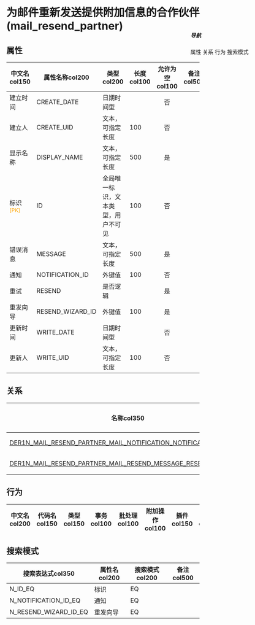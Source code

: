 # 为邮件重新发送提供附加信息的合作伙伴(mail_resend_partner)  <!-- {docsify-ignore-all} -->


## 属性
|    中文名col150 | 属性名称col200           | 类型col200     | 长度col100    |允许为空col100    |  备注col500  |
| --------   |------------| -----  | -----  | :----: | -------- |
|建立时间|CREATE_DATE|日期时间型||否||
|建立人|CREATE_UID|文本，可指定长度|100|否||
|显示名称|DISPLAY_NAME|文本，可指定长度|500|是||
|标识<sup class="footnote-symbol"><font color=orange>[PK]</font></sup>|ID|全局唯一标识，文本类型，用户不可见|100|否||
|错误消息|MESSAGE|文本，可指定长度|500|是||
|通知|NOTIFICATION_ID|外键值|100|否||
|重试|RESEND|是否逻辑||是||
|重发向导|RESEND_WIZARD_ID|外键值|100|是||
|更新时间|WRITE_DATE|日期时间型||否||
|更新人|WRITE_UID|文本，可指定长度|100|否||


## 关系

<el-row>
<el-tabs v-model="show_der">
<el-tab-pane label="从关系" name="minor">

|  名称col350   | 主实体col200   | 关系类型col200   |    备注col500  |
| -------- |---------- |-----------|----- |
|[DER1N_MAIL_RESEND_PARTNER_MAIL_NOTIFICATION_NOTIFICATION_ID](der/DER1N_MAIL_RESEND_PARTNER_MAIL_NOTIFICATION_NOTIFICATION_ID)|[消息通知(MAIL_NOTIFICATION)](module/mail/mail_notification)|1:N关系||
|[DER1N_MAIL_RESEND_PARTNER_MAIL_RESEND_MESSAGE_RESEND_WIZARD_ID](der/DER1N_MAIL_RESEND_PARTNER_MAIL_RESEND_MESSAGE_RESEND_WIZARD_ID)|[EMail重发向导(MAIL_RESEND_MESSAGE)](module/mail/mail_resend_message)|1:N关系||

</el-tab-pane>
</el-tabs>
</el-row>

## 行为
| 中文名col200    | 代码名col150    | 类型col150    | 事务col100   | 批处理col100   | 附加操作col100  | 插件col150    |  备注col300  |
| -------- |---------- |----------- |:----:|:----:|---------| ----- | ----- |

## 搜索模式
|   搜索表达式col350   |    属性名col200    |    搜索模式col200        |备注col500  |
| -------- |------------|------------|------|
|N_ID_EQ|标识|EQ||
|N_NOTIFICATION_ID_EQ|通知|EQ||
|N_RESEND_WIZARD_ID_EQ|重发向导|EQ||

<div style="display: block; overflow: hidden; position: fixed; top: 140px; right: 100px;">

##### 导航
<el-anchor >
<el-anchor-link :href="`#/module/mail/mail_resend_partner?id=属性`">
  属性
</el-anchor-link>
<el-anchor-link :href="`#/module/mail/mail_resend_partner?id=关系`">
  关系
</el-anchor-link>
<el-anchor-link :href="`#/module/mail/mail_resend_partner?id=行为`">
  行为
</el-anchor-link>
<el-anchor-link :href="`#/module/mail/mail_resend_partner?id=搜索模式`">
  搜索模式
</el-anchor-link>
</el-anchor>
</div>

<script>
 const { createApp } = Vue
  createApp({
    data() {
      return {
show_der:'minor',


      }
    },
    methods: {
    }
  }).use(ElementPlus).mount('#app')
</script>